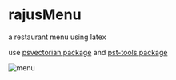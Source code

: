 # rajusMenu

a restaurant menu using latex

use [psvectorian package](https://ctan.org/tex-archive/graphics/pstricks/contrib/pst-vectorian) and [pst-tools package](https://ctan.org/pkg/pst-tools)

![menu](menu_2016.jpg)

